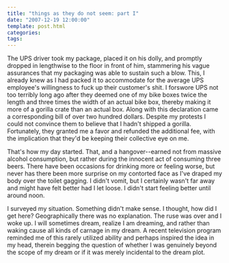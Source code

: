 ```yaml
---
title: "things as they do not seem: part I"
date: "2007-12-19 12:00:00"
template: post.html
categories: 
tags: 
---
```


The UPS driver took my package, placed it on his dolly, and promptly dropped in lengthwise to the floor in front of him, stammering his vague assurances that my packaging was able to sustain such a blow. This, I already knew as I had packed it to accommodate for the average UPS employee's willingness to fuck up their customer's shit. I forswore UPS not too terribly long ago after they deemed one of my bike boxes twice the length and three times the width of an actual bike box, thereby making it more of a gorilla crate than an actual box. Along with this declaration came a corresponding bill of over two hundred dollars. Despite my protests I could not convince them to believe that I hadn't shipped a gorilla. Fortunately, they granted me a favor and refunded the additional fee, with the implication that they'd be keeping their collective eye on me. 

That's how my day started. That, and a hangover­--earned not from massive alcohol consumption, but rather during the innocent act of consuming three beers. There have been occasions for drinking more or feeling worse, but never has there been more surprise on my contorted face as I've draped my body over the toilet gagging. I didn't vomit, but I certainly wasn't far away and might have felt better had I let loose. I didn't start feeling better until around noon.

I surveyed my situation. Something didn't make sense. I thought, how did I get here? Geographically there was no explanation. The ruse was over and I woke up. I will sometimes dream, realize I am dreaming, and rather than waking cause all kinds of carnage in my dream. A recent television program reminded me of this rarely utilized ability and perhaps inspired the idea in my head, therein begging the question of whether I was genuinely beyond the scope of my dream or if it was merely incidental to the dream plot.